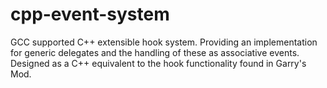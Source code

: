 cpp-event-system
================

GCC supported C++ extensible hook system. Providing an implementation for generic delegates and the handling of these as associative events. Designed as a C++ equivalent to the hook functionality found in Garry's Mod.
